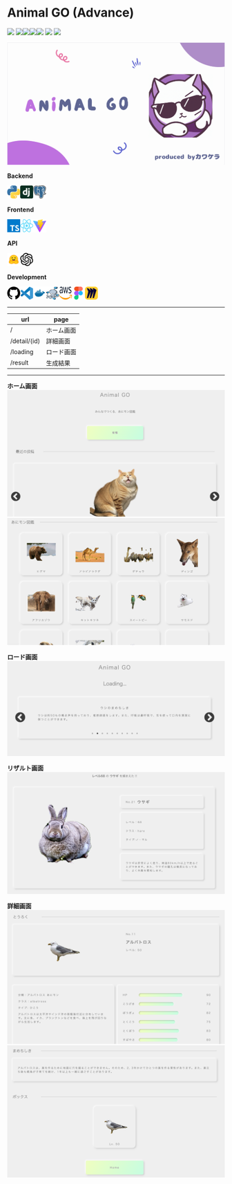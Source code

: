 # Animal GO (Advance)

![](https://github.com/tf63/kawakera_advance/actions/workflows/django.yml/badge.svg)
<img src="https://img.shields.io/badge/-Django-092E20.svg?logo=django&style=flat"><img src="https://img.shields.io/badge/-React-555.svg?logo=react&style=flat"><img src="https://img.shields.io/badge/-Docker-EEE.svg?logo=docker&style=flat"><img src="https://img.shields.io/badge/-Amazon%20AWS-232F3E.svg?logo=amazon-aws&style=flat">
![](https://img.shields.io/github/repo-size/tf63/kawakera_advance)
![](https://img.shields.io/github/languages/code-size/tf63/kawakera_advance)

![サムネイル](docs/img/thumbnail_animalgo.png)

**Backend**

<img src="backend/docs/img/../../../docs/img/logos/python.svg" width="30" height="30"><img src="backend/docs/img/../../../docs/img/logos/django.svg" width="30" height="30"><img src="backend/docs/img/../../../docs/img/logos/postgresql.svg" width="30" height="30">

**Frontend**

<img src="backend/docs/img/../../../docs/img/logos/typescript.svg" width="30" height="30"><img src="backend/docs/img/../../../docs/img/logos/react.svg" width="30" height="30"><img src="backend/docs/img/../../../docs/img/logos/vite.svg" width="30" height="30">

**API**

<img src="backend/docs/img/../../../docs/img/logos/huggingface.svg" width="30" height="30"><img src="backend/docs/img/../../../docs/img/logos/openai.svg" width="30" height="30">

**Development**

<img src="backend/docs/img/../../../docs/img/logos/github.svg" width="30" height="30"><img src="backend/docs/img/../../../docs/img/logos/vscode.svg" width="30" height="30"><img src="backend/docs/img/../../../docs/img/logos/docker.svg" width="30" height="30"><img src="backend/docs/img/../../../docs/img/logos/docker-compose.svg" width="30" height="30"><img src="backend/docs/img/../../../docs/img/logos/aws.svg" width="30" height="30"><img src="backend/docs/img/../../../docs/img/logos/figma.svg" width="30" height="30"><img src="backend/docs/img/../../../docs/img/logos/miro.svg" width="30" height="30">

<!-- ### 使いたい技術
- Docker, Github Actions
- DRF + React(TypeScript), AWS -->

---

| url | page |
| - | - |
| / | ホーム画面 |
| /detail/(id) | 詳細画面 |
| /loading | ロード画面 |
| /result | 生成結果 |

---

**ホーム画面**
![](docs/img/animalgo-home.png)
![](docs/img/animalgo_list.png)

**ロード画面**
![](docs/img/animalgo-loading.png)

**リザルト画面**
![](docs/img/animalgo_result.png)

**詳細画面**
![](docs/img/animalgo_detail.png)
![](docs/img/animalgo_trivia.png)

